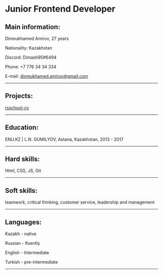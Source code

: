 # Junior Frontend Developer

## Main information:

Dinmukhamed Amirov, 27 years

Nationality: Kazakhstan

Discord: Dimash95#6494

Phone: +7 776 34 34 334

E-mail: dinmukhamed.amirov@gmail.com
***
## Projects:
[rsschool-cv]()
***
## Education:
ENU.KZ | L.N. GUMILYOV, Astana, Kazakhstan, 2013 - 2017
***
## Hard skills:
Html, CSS, JS, Git
***
## Soft skills:
teamwork, critical thinking, customer service, leadership and management
***

## Languages:
Kazakh - native

Russian - fluently

English - Intermediate

Turkish - pre-intermediate
***







